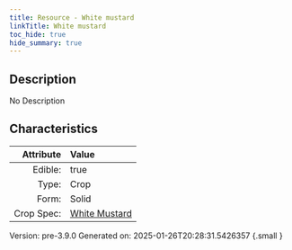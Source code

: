 ```yaml
---
title: Resource - White mustard
linkTitle: White mustard
toc_hide: true
hide_summary: true
---
```


## Description
No Description

## Characteristics

| Attribute      | Value |
|--------:|:------|
|Edible:|true|
|Type:|Crop|
|Form:|Solid|
|Crop Spec:|[White Mustard](/docs/definitions/crop/white-mustard)|
 



    

Version: pre-3.9.0 Generated on: 2025-01-26T20:28:31.5426357
{.small }
